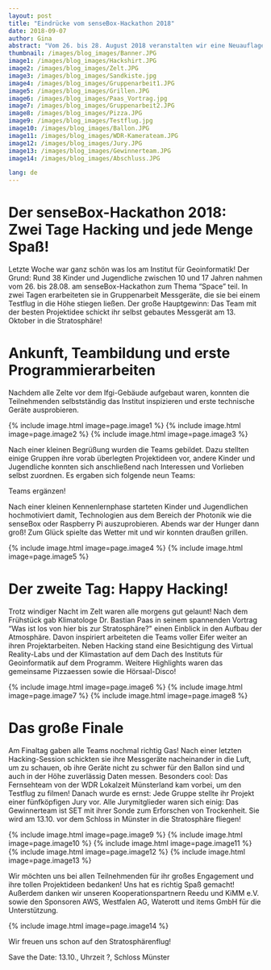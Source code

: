 ```yaml
---
layout: post
title: "Eindrücke vom senseBox-Hackathon 2018"
date: 2018-09-07
author: Gina
abstract: "Vom 26. bis 28. August 2018 veranstalten wir eine Neuauflage des senseBox Hackathons. Dieses Jahr lautete das Thema Space."
thumbnail: /images/blog_images/Banner.JPG
image1: /images/blog_images/Hackshirt.JPG
image2: /images/blog_images/Zelt.JPG
image3: /images/blog_images/Sandkiste.jpg
image4: /images/blog_images/Gruppenarbeit1.JPG
image5: /images/blog_images/Grillen.JPG
image6: /images/blog_images/Paas_Vortrag.jpg
image7: /images/blog_images/Gruppenarbeit2.JPG
image8: /images/blog_images/Pizza.JPG
image9: /images/blog_images/Testflug.jpg
image10: /images/blog_images/Ballon.JPG
image11: /images/blog_images/WDR-Kamerateam.JPG
image12: /images/blog_images/Jury.JPG
image13: /images/blog_images/Gewinnerteam.JPG
image14: /images/blog_images/Abschluss.JPG

lang: de
---
```


Der senseBox-Hackathon 2018: Zwei Tage Hacking und jede Menge Spaß!
============
Letzte Woche war ganz schön was los am Institut für Geoinformatik! Der Grund: Rund 38 Kinder und Jugendliche zwischen 10 und 17 Jahren nahmen vom 26. bis 28.08. am senseBox-Hackathon zum Thema “Space” teil. In zwei Tagen erarbeiteten sie in Gruppenarbeit Messgeräte, die sie bei einem Testflug in die Höhe stiegen ließen. Der große Hauptgewinn: Das Team mit der besten Projektidee schickt ihr selbst gebautes Messgerät am 13. Oktober in die Stratosphäre!


Ankunft, Teambildung und erste Programmierarbeiten
============
Nachdem alle Zelte vor dem Ifgi-Gebäude aufgebaut waren, konnten die Teilnehmenden selbstständig das Institut inspizieren und erste technische Geräte ausprobieren.

{% include image.html image=page.image1 %}
{% include image.html image=page.image2 %}
{% include image.html image=page.image3 %}

Nach einer kleinen Begrüßung wurden die Teams gebildet. Dazu stellten einige Gruppen ihre vorab überlegten Projektideen vor, andere Kinder und Jugendliche konnten sich anschließend nach Interessen und Vorlieben selbst zuordnen. Es ergaben sich folgende neun Teams:

Teams ergänzen!

Nach einer kleinen Kennenlernphase starteten Kinder und Jugendlichen hochmotiviert damit, Technologien aus dem Bereich der Photonik wie die senseBox oder Raspberry Pi auszuprobieren. Abends war der Hunger dann groß! Zum Glück spielte das Wetter mit und wir konnten draußen grillen.

{% include image.html image=page.image4 %}
{% include image.html image=page.image5 %}

Der zweite Tag: Happy Hacking!
============
Trotz windiger Nacht im Zelt waren alle morgens gut gelaunt! Nach dem Frühstück gab Klimatologe Dr. Bastian Paas in seinem spannenden Vortrag “Was ist los von hier bis zur Stratosphäre?" einen Einblick in den Aufbau der Atmosphäre. Davon inspiriert arbeiteten die Teams voller Eifer weiter an ihren Projektarbeiten. Neben Hacking stand eine Besichtigung des Virtual Reality-Labs und der Klimastation auf dem Dach des Instituts für Geoinformatik auf dem Programm. Weitere Highlights waren das gemeinsame Pizzaessen sowie die Hörsaal-Disco!

{% include image.html image=page.image6 %}
{% include image.html image=page.image7 %}
{% include image.html image=page.image8 %}

Das große Finale
============
Am Finaltag gaben alle Teams nochmal richtig Gas! Nach einer letzten Hacking-Session schickten sie ihre Messgeräte nacheinander in die Luft, um zu schauen, ob ihre Geräte nicht zu schwer für den Ballon sind und auch in der Höhe zuverlässig Daten messen. Besonders cool: Das Fernsehteam von der WDR Lokalzeit Münsterland kam vorbei, um den Testflug zu filmen! Danach wurde es ernst: Jede Gruppe stellte ihr Projekt einer fünfköpfigen Jury vor. Alle Jurymitglieder waren sich einig: Das Gewinnerteam ist SET mit ihrer Sonde zum Erforschen von Trockenheit. Sie wird am 13.10. vor dem Schloss in Münster in die Stratosphäre fliegen!

{% include image.html image=page.image9 %} 
{% include image.html image=page.image10 %} 
{% include image.html image=page.image11 %} 
{% include image.html image=page.image12 %} 
{% include image.html image=page.image13 %} 

Wir möchten uns bei allen Teilnehmenden für ihr großes Engagement und ihre tollen Projektideen bedanken! Uns hat es richtig Spaß gemacht! Außerdem danken wir unseren Kooperationspartnern Reedu und KiMM e.V. sowie den Sponsoren AWS, Westfalen AG, Waterott und items GmbH für die Unterstützung.

{% include image.html image=page.image14 %} 

Wir freuen uns schon auf den Stratosphärenflug! 

Save the Date: 13.10., Uhrzeit ?, Schloss Münster

